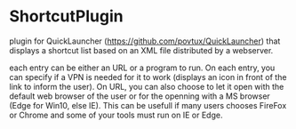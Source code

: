 # ShortcutPlugin

plugin for QuickLauncher (https://github.com/povtux/QuickLauncher) that displays a shortcut list based on an XML file distributed by a webserver.

each entry can be either an URL or a program to run. On each entry, you can specify if a VPN is needed for it to work (displays an icon in front of the link to inform the user). On URL, you can also choose to let it open with the default web browser of the user or for the openning with a MS browser (Edge for Win10, else IE). This can be usefull if many users chooses FireFox or Chrome and some of your tools must run on IE or Edge.
